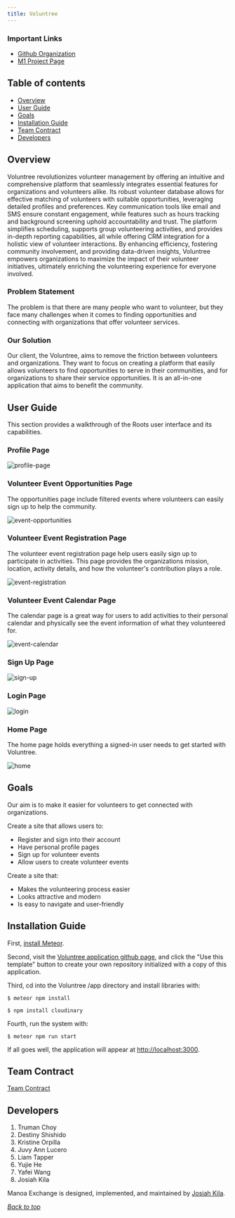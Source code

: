 ```yaml
---
title: Voluntree
---
```


### Important Links
* <a href = "https://github.com/team-roots">Github Organization</a>
* <a href = "https://github.com/orgs/team-roots/projects/1">M1 Project Page</a>

## Table of contents

* [Overview](#overview)
* [User Guide](#user-guide)
* [Goals](#goals)
* [Installation Guide](#installation-guide)
* [Team Contract](#team-contract)
* [Developers](#developers)

## Overview

Voluntree revolutionizes volunteer management by offering an intuitive and comprehensive platform that seamlessly integrates essential features for organizations and volunteers alike. Its robust volunteer database allows for effective matching of volunteers with suitable opportunities, leveraging detailed profiles and preferences. Key communication tools like email and SMS ensure constant engagement, while features such as hours tracking and background screening uphold accountability and trust. The platform simplifies scheduling, supports group volunteering activities, and provides in-depth reporting capabilities, all while offering CRM integration for a holistic view of volunteer interactions. By enhancing efficiency, fostering community involvement, and providing data-driven insights, Voluntree empowers organizations to maximize the impact of their volunteer initiatives, ultimately enriching the volunteering experience for everyone involved.

### Problem Statement

The problem is that there are many people who want to volunteer, but they face many challenges when it comes to finding opportunities and connecting with organizations that offer volunteer services.

### Our Solution

Our client, the Voluntree, aims to remove the friction between volunteers and organizations. They want to focus on creating a platform that easily allows volunteers to find opportunities to serve in their communities, and for organizations to share their service opportunities. It is an all-in-one application that aims to benefit the community.

## User Guide

This section provides a walkthrough of the Roots user interface and its capabilities.

### Profile Page

<img src="/images/initial-homepage/VoluntreeProfilePage.png" alt="profile-page">

### Volunteer Event Opportunities Page
The opportunities page include filtered events where volunteers can easily sign up to help the community. 

<img src="/images/initial-homepage/VoluntreeEventOpportunities.png" alt="event-opportunities">

### Volunteer Event Registration Page
The volunteer event registration page help users easily sign up to participate in activities. This page provides the organizations mission, location, activity details, and how the volunteer's contribution plays a role.

<img src="/images/initial-homepage/VolunteerEventRegistration.png" alt="event-registration">

### Volunteer Event Calendar Page
The calendar page is a great way for users to add activities to their personal calendar and physically see the event information of what they volunteered for. 

<img src="/images/initial-homepage/VoluntreeEventCalendar.png" alt="event-calendar">

### Sign Up Page

<img src="/images/initial-homepage/VoluntreeSignUp.png" alt="sign-up">

### Login Page

<img src="/images/initial-homepage/VoluntreeLogin.png" alt="login">

### Home Page
The home page holds everything a signed-in user needs to get started with Voluntree.

<img src="/images/initial-homepage/VoluntreeHomePage.png" alt="home">

## Goals

Our aim is to make it easier for volunteers to get connected with organizations.

Create a site that allows users to:
- Register and sign into their account
- Have personal profile pages
- Sign up for volunteer events
- Allow users to create volunteer events

Create a site that:

- Makes the volunteering process easier
- Looks attractive and modern
- Is easy to navigate and user-friendly

## Installation Guide
 
First, [install Meteor](https://www.meteor.com/install).

Second, visit the [Voluntree application github page](https://github.com/team-roots/voluntree-meteor-app), and click the "Use this template" button to create your own repository initialized with a copy of this application. 

Third, cd into the Voluntree /app directory and install libraries with:

```
$ meteor npm install
```

```
$ npm install cloudinary
```

Fourth, run the system with:

```
$ meteor npm run start
```

If all goes well, the application will appear at [http://localhost:3000](http://localhost:3000).

## Team Contract

<a href = "https://docs.google.com/document/d/1SxHmUM0TabvZTdlGjk9RQn5Vs0THKnciOy4t1PnJ_zg/edit?usp=sharing">Team Contract</a>

## Developers

1. Truman Choy
2. Destiny Shishido
3. Kristine Orpilla
4. Juvy Ann Lucero
5. Liam Tapper
6. Yujie He
7. Yafei Wang
8. Josiah Kila

Manoa Exchange is designed, implemented, and maintained by [Josiah Kila](https://josiahkila.github.io).

_[Back to top](#important-links)_
